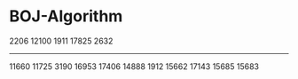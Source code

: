 # BOJ-Algorithm

2206 
12100 
1911
17825
2632

---

11660
11725
3190
16953
17406
14888
1912
15662
17143
15685
15683